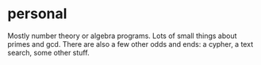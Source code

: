 # personal
Mostly number theory or algebra programs.
Lots of small things about primes and gcd.
There are also a few other odds and ends: a cypher, a text search, some other stuff.
